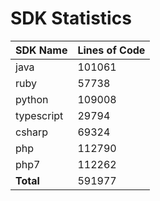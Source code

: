# SDK Statistics

| SDK Name | Lines of Code |
| -------- | ------------- |
| java | 101061 |
| ruby | 57738 |
| python | 109008 |
| typescript | 29794 |
| csharp | 69324 |
| php | 112790 |
| php7 | 112262 |
| **Total** | 591977 |
